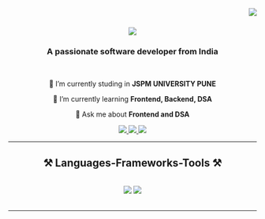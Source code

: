 <img align="right" src="https://visitor-badge.laobi.icu/badge?page_id=prathamesh2137.prathamesh2137" />

<h1 align="center">
    <img src="https://readme-typing-svg.herokuapp.com/?font=Righteous&size=35&center=true&vCenter=true&width=500&height=70&duration=4000&lines=Hi+There!+👋;+I'm+Prathamesh+Raut!;" />
</h1>

<h3 align="center">A passionate software developer from India</h3>

<br/>

<div align="center">
 
 🔭 I’m currently studing in  **JSPM UNIVERSITY PUNE**
 
 🌱 I’m currently learning **Frontend, Backend, DSA**

💬 Ask me about **Frontend and DSA**


 </div>
 
<div align="center"> 
  <a href="mailto:raut.p2004@gmail.com">
    <img src="https://img.shields.io/badge/Gmail-333333?style=for-the-badge&logo=gmail&logoColor=red" />
  </a>
  <a href="https://linkedin.com/in/prathamesh-raut2137" target="_blank">
    <img src="https://img.shields.io/badge/LinkedIn-0077B5?style=for-the-badge&logo=linkedin&logoColor=white" target="_blank" />
  </a>
  <a href="https://github.com/prathamesh2137" target="_blank">
     <img src="https://img.shields.io/badge/Portfolio-FF5722?style=for-the-badge&logo=todoist&logoColor=white" target="_blank" /> <!-- sqlite, safari, google-chrome are other good icon options -->
  </a>
</div>

 <hr/>
 
<h2 align="center">⚒️ Languages-Frameworks-Tools ⚒️</h2>
<br/>
<div align="center">
    <img src="https://skillicons.dev/icons?i=react,bootstrap,html,css,vscode,github,tailwind,git" />
    <img src="https://skillicons.dev/icons?i=nodejs,python,javascript,mongodb,c,java,mysql,flask" /><br>
</div>

<br/>
<hr/>

<div align="center">


<br/>
